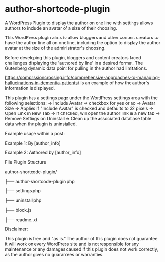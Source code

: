 # author-shortcode-plugin
A WordPress Plugin to display the author on one line with settings allows authors to include an avatar of a size of their choosing.

This WordPress plugin aims to allow bloggers and other content creators to have the author line all on one line, including the option to display the author avatar at the size of the administrator's choosing.  

Before developing this plugin, bloggers and content creators faced challenges displaying the 'authored by line' in a desired format.  The Gutenberg dynamic data point for pulling in the author had limitations. 

https://compassioncrossing.info/comprehensive-approaches-to-managing-hallucinations-in-dementia-patients/ is an example of how the author's information is displayed.

This plugin has a settings page under the WordPress settings area with the following selections:
-> Include Avatar => checkbox for yes or no
-> Avatar Size => Applies if "Include Avatar" is checked and defaults to 32 pixels
-> Open Link in New Tab => If checked, will open the author link in a new tab
-> Remove Settings on Uninstall => Clean up the associated database table data when the plugin is uninstalled.

Example usage within a post:

Example 1:
	By [author_info]

Example 2:
	Authored by [author_info]

File Plugin Structure

author-shortcode-plugin/

├── author-shortcode-plugin.php

├── settings.php

├── uninstall.php

├── block.js

├── readme.txt

Disclaimer:

This plugin is free and "as is."  The author of this plugin does not guarantee it will work on every WordPress site and is not responsible for any maintenance or any damages caused if this plugin does not work correctly, as the author gives no guarantees or warranties.
